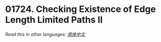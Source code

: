 # 01724. Checking Existence of Edge Length Limited Paths II

  _Read this in other languages:_
    [_简体中文_](README.zh-CN.md)

